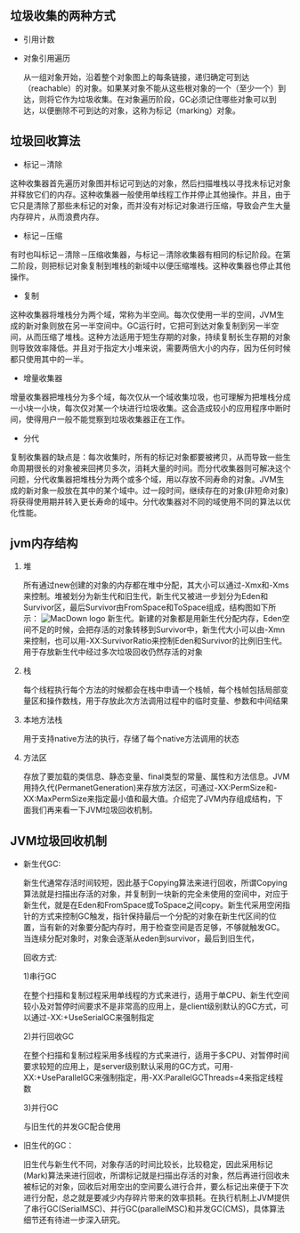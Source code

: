 ## 垃圾收集的两种方式
* 引用计数
* 对象引用遍历

	从一组对象开始，沿着整个对象图上的每条链接，递归确定可到达（reachable）的对象。如果某对象不能从这些根对象的一个（至少一个）到达，则将它作为垃圾收集。在对象遍历阶段，GC必须记住哪些对象可以到达，以便删除不可到达的对象，这称为标记（marking）对象。
	
## 垃圾回收算法
* 标记－清除

这种收集器首先遍历对象图并标记可到达的对象，然后扫描堆栈以寻找未标记对象并释放它们的内存。这种收集器一般使用单线程工作并停止其他操作。并且，由于它只是清除了那些未标记的对象，而并没有对标记对象进行压缩，导致会产生大量内存碎片，从而浪费内存。

* 标记－压缩

有时也叫标记－清除－压缩收集器，与标记－清除收集器有相同的标记阶段。在第二阶段，则把标记对象复制到堆栈的新域中以便压缩堆栈。这种收集器也停止其他操作。

* 复制

这种收集器将堆栈分为两个域，常称为半空间。每次仅使用一半的空间，JVM生成的新对象则放在另一半空间中。GC运行时，它把可到达对象复制到另一半空间，从而压缩了堆栈。这种方法适用于短生存期的对象，持续复制长生存期的对象则导致效率降低。并且对于指定大小堆来说，需要两倍大小的内存，因为任何时候都只使用其中的一半。

* 增量收集器

增量收集器把堆栈分为多个域，每次仅从一个域收集垃圾，也可理解为把堆栈分成一小块一小块，每次仅对某一个块进行垃圾收集。这会造成较小的应用程序中断时间，使得用户一般不能觉察到垃圾收集器正在工作。

* 分代

复制收集器的缺点是：每次收集时，所有的标记对象都要被拷贝，从而导致一些生命周期很长的对象被来回拷贝多次，消耗大量的时间。而分代收集器则可解决这个问题，分代收集器把堆栈分为两个或多个域，用以存放不同寿命的对象。JVM生成的新对象一般放在其中的某个域中。过一段时间，继续存在的对象(非短命对象)将获得使用期并转入更长寿命的域中。分代收集器对不同的域使用不同的算法以优化性能。

## jvm内存结构
1. 堆

	所有通过new创建的对象的内存都在堆中分配，其大小可以通过-Xmx和-Xms来控制。堆被划分为新生代和旧生代，新生代又被进一步划分为Eden和Survivor区，最后Survivor由FromSpace和ToSpace组成，结构图如下所示：
	![MacDown logo](http://images.cnitblog.com/news/35695/201312/18100723-e6a134c47e9440cd99fe67f49079ff1f.gif)
	新生代。新建的对象都是用新生代分配内存，Eden空间不足的时候，会把存活的对象转移到Survivor中，新生代大小可以由-Xmn来控制，也可以用-XX:SurvivorRatio来控制Eden和Survivor的比例旧生代。用于存放新生代中经过多次垃圾回收仍然存活的对象
	
2. 栈
 
	每个线程执行每个方法的时候都会在栈中申请一个栈帧，每个栈帧包括局部变量区和操作数栈，用于存放此次方法调用过程中的临时变量、参数和中间结果

3. 本地方法栈

	用于支持native方法的执行，存储了每个native方法调用的状态

4. 方法区

	存放了要加载的类信息、静态变量、final类型的常量、属性和方法信息。JVM用持久代(PermanetGeneration)来存放方法区，可通过-XX:PermSize和-XX:MaxPermSize来指定最小值和最大值。介绍完了JVM内存组成结构，下面我们再来看一下JVM垃圾回收机制。
	
## JVM垃圾回收机制	
* 新生代GC:

	新生代通常存活时间较短，因此基于Copying算法来进行回收，所谓Copying算法就是扫描出存活的对象，并复制到一块新的完全未使用的空间中，对应于新生代，就是在Eden和FromSpace或ToSpace之间copy。新生代采用空闲指针的方式来控制GC触发，指针保持最后一个分配的对象在新生代区间的位置，当有新的对象要分配内存时，用于检查空间是否足够，不够就触发GC。当连续分配对象时，对象会逐渐从eden到survivor，最后到旧生代，

	回收方式:
	
	1)串行GC

	在整个扫描和复制过程采用单线程的方式来进行，适用于单CPU、新生代空间较小及对暂停时间要求不是非常高的应用上，是client级别默认的GC方式，可以通过-XX:+UseSerialGC来强制指定
	
	2)并行回收GC
	
	在整个扫描和复制过程采用多线程的方式来进行，适用于多CPU、对暂停时间要求较短的应用上，是server级别默认采用的GC方式，可用-XX:+UseParallelGC来强制指定，用-XX:ParallelGCThreads=4来指定线程数
	
	3)并行GC
	
	与旧生代的并发GC配合使用
	
* 旧生代的GC：

	旧生代与新生代不同，对象存活的时间比较长，比较稳定，因此采用标记(Mark)算法来进行回收，所谓标记就是扫描出存活的对象，然后再进行回收未被标记的对象，回收后对用空出的空间要么进行合并，要么标记出来便于下次进行分配，总之就是要减少内存碎片带来的效率损耗。在执行机制上JVM提供了串行GC(SerialMSC)、并行GC(parallelMSC)和并发GC(CMS)，具体算法细节还有待进一步深入研究。	

	


	